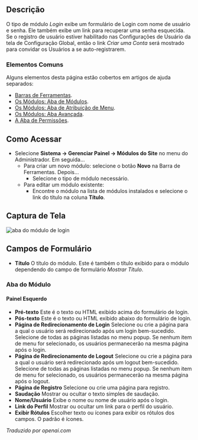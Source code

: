 <!-- Filename: Help4.x:Site_Modules:_Login / Display title: Módulos: Login -->

## Descrição

O tipo de módulo *Login* exibe um formulário de Login com nome de usuário e senha. Ele também exibe um link para recuperar uma senha esquecida. Se o registro de usuário estiver habilitado nas Configurações de Usuário da tela de Configuração Global, então o link *Criar uma Conta* será mostrado para convidar os Usuários a se auto-registrarem.

### Elementos Comuns

Alguns elementos desta página estão cobertos em artigos de ajuda separados:

* [Barras de Ferramentas](jdocmanual?article=help/common-elements/toolbars).
* [Os Módulos: Aba de Módulos](jdocmanual?article=help/modules/modules-module-tab).
* [Os Módulos: Aba de Atribuição de Menu](jdocmanual?article=help/modules/modules-menu-assignment-tab).
* [Os Módulos: Aba Avançada](jdocmanual?article=help/modules/modules-advanced-tab).
* [A Aba de Permissões](jdocmanual?article=help/common-elements/edit-permissions).

## Como Acessar

- Selecione **Sistema → Gerenciar Painel → Módulos do Site** no menu do Administrador. Em seguida...
  - Para criar um novo módulo: selecione o botão **Novo** na Barra de Ferramentas. Depois...
    - Selecione o tipo de módulo necessário.
  - Para editar um módulo existente:
    - Encontre o módulo na lista de módulos instalados e selecione o link do título na coluna **Título**.

## Captura de Tela

![aba do módulo de login](../../../pt/images/modules-site/modules-login-module-tab.png)

## Campos de Formulário

- **Título** O título do módulo. Este é também o título exibido
  para o módulo dependendo do campo de formulário *Mostrar Título*.

### Aba do Módulo

#### Painel Esquerdo

- **Pré-texto** Este é o texto ou HTML exibido acima do
  formulário de login.
- **Pós-texto** Este é o texto ou HTML exibido abaixo do
  formulário de login.
- **Página de Redirecionamento de Login** Selecione ou crie a página para a qual o usuário será
  redirecionado após um login bem-sucedido. Selecione de todas as páginas listadas no
  menu popup. Se nenhum item de menu for selecionado, os usuários permanecerão na mesma
  página após o login.
- **Página de Redirecionamento de Logout** Selecione ou crie a página para a qual o usuário será
  redirecionado após um logout bem-sucedido. Selecione de todas as páginas listadas no
  menu popup. Se nenhum item de menu for selecionado, os usuários permanecerão na mesma
  página após o logout.
- **Página de Registro** Selecione ou crie uma página para registro.
- **Saudação** Mostrar ou ocultar o texto simples de saudação.
- **Nome/Usuário** Exibe o nome ou nome de usuário após o login.
- **Link do Perfil** Mostrar ou ocultar um link para o perfil do usuário.
- **Exibir Rótulos** Escolher texto ou ícones para exibir os rótulos dos campos. O padrão
  é ícones.

*Traduzido por openai.com*

